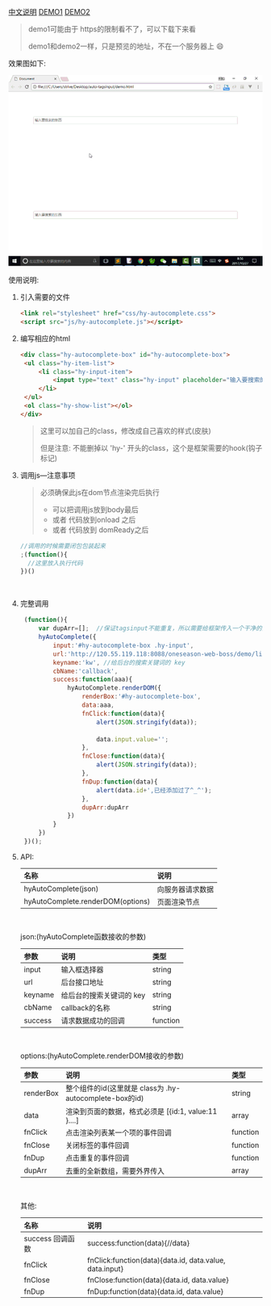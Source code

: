 [中文说明](https://itstrive.github.io/auto-tagsinput/)  [DEMO1](https://itstrive.github.io/auto-tagsinput/demo.html) [DEMO2](http://www.itstrive.com/auto-tagsinput/demo.html)

> demo1可能由于 https的限制看不了，可以下载下来看
>
> demo1和demo2一样，只是预览的地址，不在一个服务器上 ​:smile:​

效果图如下:

![效果图](demo.gif)



使用说明:

1. 引入需要的文件

   ```html
   <link rel="stylesheet" href="css/hy-autocomplete.css">
   <script src="js/hy-autocomplete.js"></script>
   ```

2. 编写相应的html

   ```html
   <div class="hy-autocomplete-box" id="hy-autocomplete-box">
   	<ul class="hy-item-list">
   		<li class="hy-input-item">
   			<input type="text" class="hy-input" placeholder="输入要搜索的东西">
   		</li>
   	</ul>
   	<ol class="hy-show-list"></ol>
   </div>
   ```

   > 这里可以加自己的class，修改成自己喜欢的样式(皮肤)
   >
   > 但是注意: 不能删掉以 'hy-' 开头的class，这个是框架需要的hook(钩子标记)

3. 调用js—注意事项

   > 必须确保此js在dom节点渲染完后执行
   >
   > - 可以把调用js放到body最后
   > - 或者 代码放到onload 之后
   > - 或者 代码放到 domReady之后

   ```javascript
   //调用的时候需要闭包包装起来
   ;(function(){
     //这里放入执行代码
   })()
   ```

   ​

4. 完整调用

   ```javascript
   	(function(){
   		var dupArr=[];  //保证tagsinput不能重复，所以需要给框架传入一个干净的空间
   		hyAutoComplete({
   			input:'#hy-autocomplete-box .hy-input',
   			url:'http://120.55.119.118:8088/oneseason-web-boss/demo/list.do',
   			keyname:'kw', //给后台的搜索关键词的 key
   			cbName:'callback',
   			success:function(aaa){
   				hyAutoComplete.renderDOM({
   					renderBox:'#hy-autocomplete-box',
   					data:aaa,
   					fnClick:function(data){
   						alert(JSON.stringify(data));

   						data.input.value='';
   					},
   					fnClose:function(data){
   						alert(JSON.stringify(data));
   					},
   					fnDup:function(data){
   						alert(data.id+',已经添加过了^_^');
   					},
   					dupArr:dupArr
   				})
   			}
   		})
   	})();
   ```

5. API:

   | 名称                                | 说明       |
   | --------------------------------- | -------- |
   | hyAutoComplete(json)              | 向服务器请求数据 |
   | hyAutoComplete.renderDOM(options) | 页面渲染节点   |

   ​

   json:(hyAutoComplete函数接收的参数)

   | 参数      | 说明             | 类型       |
   | ------- | -------------- | -------- |
   | input   | 输入框选择器         | string   |
   | url     | 后台接口地址         | string   |
   | keyname | 给后台的搜索关键词的 key | string   |
   | cbName  | callback的名称    | string   |
   | success | 请求数据成功的回调      | function |

   ​

   options:(hyAutoComplete.renderDOM接收的参数)

   | 参数        | 说明                                       | 类型       |
   | --------- | ---------------------------------------- | -------- |
   | renderBox | 整个组件的id(这里就是 class为 .hy-autocomplete-box的id) | string   |
   | data      | 渲染到页面的数据，格式必须是 [{id:1, value:11 }....]   | array    |
   | fnClick   | 点击渲染列表某一个项的事件回调                          | function |
   | fnClose   | 关闭标签的事件回调                                | function |
   | fnDup     | 点击重复的事件回调                                | function |
   | dupArr    | 去重的全新数组，需要外界传入                           | array    |

   ​

   其他:

   | 名称           | 说明                                       |
   | ------------ | ---------------------------------------- |
   | success 回调函数 | success:function(data){//data}           |
   | fnClick      | fnClick:function(data){data.id, data.value, data.input} |
   | fnClose      | fnClose:function(data){data.id, data.value} |
   | fnDup        | fnDup:function(data){data.id, data.value} |